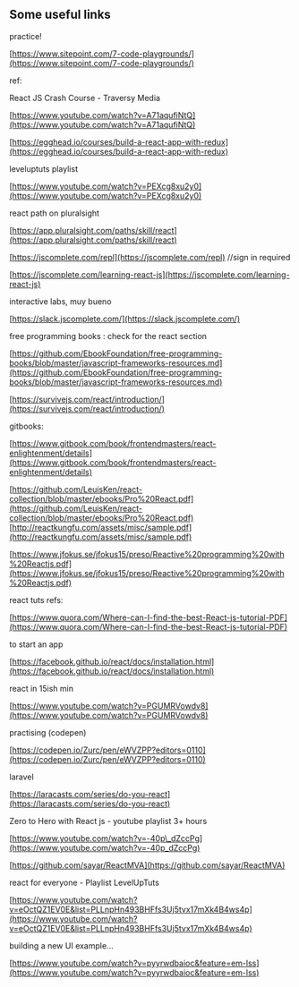 ## Some useful links

practice!

[https://www.sitepoint.com/7-code-playgrounds/](https://www.sitepoint.com/7-code-playgrounds/)  


ref:

React JS Crash Course - Traversy Media

[https://www.youtube.com/watch?v=A71aqufiNtQ](https://www.youtube.com/watch?v=A71aqufiNtQ)

[https://egghead.io/courses/build-a-react-app-with-redux](https://egghead.io/courses/build-a-react-app-with-redux)  


leveluptuts playlist

[https://www.youtube.com/watch?v=PEXcg8xu2y0](https://www.youtube.com/watch?v=PEXcg8xu2y0)



react path on pluralsight

[https://app.pluralsight.com/paths/skill/react](https://app.pluralsight.com/paths/skill/react)

[https://jscomplete.com/repl](https://jscomplete.com/repl)       //sign in required

[https://jscomplete.com/learning-react-js](https://jscomplete.com/learning-react-js)



interactive labs, muy bueno

[https://slack.jscomplete.com/](https://slack.jscomplete.com/)  


free programming books : check for the react section

[https://github.com/EbookFoundation/free-programming-books/blob/master/javascript-frameworks-resources.md](https://github.com/EbookFoundation/free-programming-books/blob/master/javascript-frameworks-resources.md)

[https://survivejs.com/react/introduction/](https://survivejs.com/react/introduction/)  


gitbooks:

[https://www.gitbook.com/book/frontendmasters/react-enlightenment/details](https://www.gitbook.com/book/frontendmasters/react-enlightenment/details)

[https://github.com/LeuisKen/react-collection/blob/master/ebooks/Pro%20React.pdf](https://github.com/LeuisKen/react-collection/blob/master/ebooks/Pro%20React.pdf)  
[http://reactkungfu.com/assets/misc/sample.pdf](http://reactkungfu.com/assets/misc/sample.pdf)

[https://www.jfokus.se/jfokus15/preso/Reactive%20programming%20with%20Reactjs.pdf](https://www.jfokus.se/jfokus15/preso/Reactive%20programming%20with%20Reactjs.pdf)  


react tuts refs:

[https://www.quora.com/Where-can-I-find-the-best-React-js-tutorial-PDF](https://www.quora.com/Where-can-I-find-the-best-React-js-tutorial-PDF)  


to start an app

[https://facebook.github.io/react/docs/installation.html](https://facebook.github.io/react/docs/installation.html)  


react in 15ish min

[https://www.youtube.com/watch?v=PGUMRVowdv8](https://www.youtube.com/watch?v=PGUMRVowdv8)  


practising \(codepen\)

[https://codepen.io/Zurc/pen/eWVZPP?editors=0110](https://codepen.io/Zurc/pen/eWVZPP?editors=0110)  


laravel

[https://laracasts.com/series/do-you-react](https://laracasts.com/series/do-you-react)  


Zero to Hero with React js - youtube playlist 3+ hours

[https://www.youtube.com/watch?v=-40p\_dZccPg](https://www.youtube.com/watch?v=-40p_dZccPg)

[https://github.com/sayar/ReactMVA](https://github.com/sayar/ReactMVA)

  


react for everyone - Playlist LevelUpTuts

[https://www.youtube.com/watch?v=eOctQZ1EV0E&list=PLLnpHn493BHFfs3Uj5tvx17mXk4B4ws4p](https://www.youtube.com/watch?v=eOctQZ1EV0E&list=PLLnpHn493BHFfs3Uj5tvx17mXk4B4ws4p)



building a new UI example...

[https://www.youtube.com/watch?v=pyyrwdbaioc&feature=em-lss](https://www.youtube.com/watch?v=pyyrwdbaioc&feature=em-lss)

